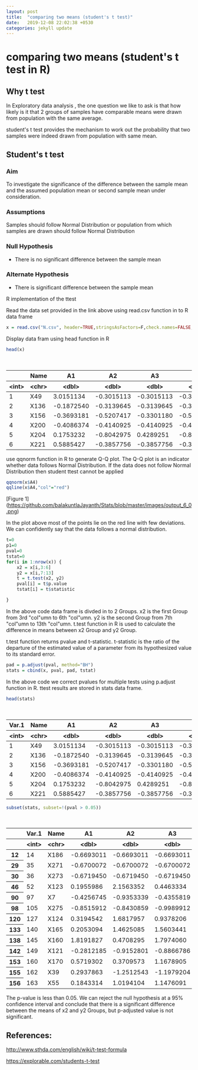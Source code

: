 ```yaml
---
layout: post
title:  "comparing two means (student's t test)"
date:   2019-12-08 22:02:38 +0530
categories: jekyll update
---
```


# comparing two means (student's t test in R) 
 
## Why t test

In Exploratory data analysis , the one question we like to ask is that how likely is it that 2 groups of samples have comparable means were drawn from population with the same average. 

student's t test provides the mechanism to work out the probability that  two samples were indeed drawn from population with same mean.

## Student's t test

### Aim

To investigate the significance of the difference between the sample mean and the assumed population mean or second sample mean under consideration.

### Assumptions

Samples should follow Normal Distribution or population from which samples are drawn should follow Normal Distribution


### Null Hypothesis

  -  There is no significant difference between the sample mean
  
### Alternate Hypothesis

  - There is significant difference between the sample mean

R implementation of the ttest

Read the data set provided in the link above using read.csv function in to R data frame


```R
x = read.csv("N.csv", header=TRUE,stringsAsFactors=F,check.names=FALSE, sep=",")
```

Display data fram using head function in R


```R
head(x)
```


<table>
<caption>A data.frame: 6 × 13</caption>
<thead>
	<tr><th scope=""col""></th><th scope="col">Name</th><th scope="col">A1</th><th scope="col">A2</th><th scope="col">A3</th><th scope="col">A4</th><th scope="col">A5</th><th scope="col">A6</th><th scope="col">A7</th><th scope="col">A8</th><th scope="col">A9</th><th scope="col">A10</th><th scope="col">A11</th></tr>
	<tr><th scope="col">&lt;int&gt;</th><th scope="col">&lt;chr&gt;</th><th scope="col">&lt;dbl&gt;</th><th scope="col">&lt;dbl&gt;</th><th scope="col">&lt;dbl&gt;</th><th scope="col">&lt;dbl&gt;</th><th scope="col">&lt;dbl&gt;</th><th scope="col">&lt;dbl&gt;</th><th scope="col">&lt;dbl&gt;</th><th scope="col">&lt;dbl&gt;</th><th scope="col">&lt;dbl&gt;</th><th scope="col">&lt;dbl&gt;</th><th scope="col">&lt;dbl&gt;</th></tr>
</thead>
<tbody>
	<tr><td>1</td><td>X49 </td><td> 3.0151134</td><td>-0.3015113</td><td>-0.3015113</td><td>-0.3015113</td><td>-0.3015113</td><td>-0.3015113</td><td>-0.3015113</td><td>-0.3015113</td><td>-0.3015113</td><td>-0.3015113</td><td>-0.30151134</td></tr>
	<tr><td>2</td><td>X136</td><td>-0.1872540</td><td>-0.3139645</td><td>-0.3139645</td><td>-0.3139645</td><td>-0.3139645</td><td>-0.3139645</td><td> 3.0129342</td><td>-0.3139645</td><td>-0.3139645</td><td>-0.3139645</td><td>-0.31396447</td></tr>
	<tr><td>3</td><td>X156</td><td>-0.3693181</td><td>-0.5207417</td><td>-0.3301180</td><td>-0.5207417</td><td>-0.5207417</td><td>-0.3105405</td><td>-0.5207417</td><td>-0.5207417</td><td> 0.9272113</td><td> 2.7278018</td><td>-0.04132816</td></tr>
	<tr><td>4</td><td>X200</td><td>-0.4086374</td><td>-0.4140925</td><td>-0.4140925</td><td>-0.4140925</td><td>-0.4140925</td><td>-0.4065199</td><td> 0.9226961</td><td>-0.4140925</td><td>-0.3984436</td><td>-0.4023895</td><td> 2.76375675</td></tr>
	<tr><td>5</td><td>X204</td><td> 0.1753232</td><td>-0.8042975</td><td> 0.4289251</td><td>-0.8042975</td><td>-0.8042975</td><td> 0.5555794</td><td>-0.8042975</td><td> 2.4827074</td><td> 0.1324423</td><td> 0.2465102</td><td>-0.80429751</td></tr>
	<tr><td>6</td><td>X221</td><td> 0.5885427</td><td>-0.3857756</td><td>-0.3857756</td><td>-0.3857756</td><td>-0.3857756</td><td>-0.3857756</td><td>-0.3857756</td><td> 2.8834376</td><td>-0.3857756</td><td>-0.3857756</td><td>-0.38577558</td></tr>
</tbody>
</table>



use qqnorm function in R to generate Q-Q plot. The Q-Q plot is an indicator whether data follows Normal Distribution. If the data does not follow Normal Distribution then student ttest cannot be applied


```R
qqnorm(x$A4)
qqline(x$A4,"col"="red")
```


[Figure 1] (https://github.com/balakuntlaJayanth/Stats/blob/master/images/output_6_0.png)


In the plot above most of the points lie on the red line with few deviations. We can confidently say that the data follows a normal distribution.


```R
t=0
p1=0
pval=0
tstat=0
for(i in 1:nrow(x)) {
	x2 = x[i,3:6]
	y2 = x[i,7:13]
	t = t.test(x2, y2)
	pval[i] = t$p.value
	tstat[i] = t$statistic

}
```

In the above code data frame is divded in to 2 Groups. x2 is the first Group from 3rd "col"umn to 6th "col"umn. y2 is the second Group from 7th "col"umn to 13th "col"umn. t.test function in R is used to calculate the difference in means between x2 Group and y2 Group. 

t.test function returns pvalue and t-statistic. 
t-statistic is the ratio of the departure of the estimated value of a parameter from its hypothesized value to its standard error.


```R
pad = p.adjust(pval, method="BH")
stats = cbind(x, pval, pad, tstat)
```

In the above code we correct pvalues for multiple tests using p.adjust function in R. ttest results are stored in stats data frame.


```R
head(stats)
```


<table>
<caption>A data.frame: 6 × 16</caption>
<thead>
	<tr><th scope="col">Var.1</th><th scope="col">Name</th><th scope="col">A1</th><th scope="col">A2</th><th scope="col">A3</th><th scope="col">A4</th><th scope="col">A5</th><th scope="col">A6</th><th scope="col">A7</th><th scope="col">A8</th><th scope="col">A9</th><th scope="col">A10</th><th scope="col">A11</th><th scope="col">pval</th><th scope="col">pad</th><th scope="col">tstat</th></tr>
	<tr><th scope="col">&lt;int&gt;</th><th scope="col">&lt;chr&gt;</th><th scope="col">&lt;dbl&gt;</th><th scope="col">&lt;dbl&gt;</th><th scope="col">&lt;dbl&gt;</th><th scope="col">&lt;dbl&gt;</th><th scope="col">&lt;dbl&gt;</th><th scope="col">&lt;dbl&gt;</th><th scope="col">&lt;dbl&gt;</th><th scope="col">&lt;dbl&gt;</th><th scope="col">&lt;dbl&gt;</th><th scope="col">&lt;dbl&gt;</th><th scope="col">&lt;dbl&gt;</th><th scope="col">&lt;dbl&gt;</th><th scope="col">&lt;dbl&gt;</th><th scope="col">&lt;dbl&gt;</th></tr>
</thead>
<tbody>
	<tr><td>1</td><td>X49 </td><td> 3.0151134</td><td>-0.3015113</td><td>-0.3015113</td><td>-0.3015113</td><td>-0.3015113</td><td>-0.3015113</td><td>-0.3015113</td><td>-0.3015113</td><td>-0.3015113</td><td>-0.3015113</td><td>-0.30151134</td><td>0.3910022</td><td>0.5647810</td><td> 1.0000000</td></tr>
	<tr><td>2</td><td>X136</td><td>-0.1872540</td><td>-0.3139645</td><td>-0.3139645</td><td>-0.3139645</td><td>-0.3139645</td><td>-0.3139645</td><td> 3.0129342</td><td>-0.3139645</td><td>-0.3139645</td><td>-0.3139645</td><td>-0.31396447</td><td>0.3873432</td><td>0.5647810</td><td>-0.9312821</td></tr>
	<tr><td>3</td><td>X156</td><td>-0.3693181</td><td>-0.5207417</td><td>-0.3301180</td><td>-0.5207417</td><td>-0.5207417</td><td>-0.3105405</td><td>-0.5207417</td><td>-0.5207417</td><td> 0.9272113</td><td> 2.7278018</td><td>-0.04132816</td><td>0.1864342</td><td>0.5647810</td><td>-1.4870467</td></tr>
	<tr><td>4</td><td>X200</td><td>-0.4086374</td><td>-0.4140925</td><td>-0.4140925</td><td>-0.4140925</td><td>-0.4140925</td><td>-0.4065199</td><td> 0.9226961</td><td>-0.4140925</td><td>-0.3984436</td><td>-0.4023895</td><td> 2.76375675</td><td>0.2091658</td><td>0.5647810</td><td>-1.4066138</td></tr>
	<tr><td>5</td><td>X204</td><td> 0.1753232</td><td>-0.8042975</td><td> 0.4289251</td><td>-0.8042975</td><td>-0.8042975</td><td> 0.5555794</td><td>-0.8042975</td><td> 2.4827074</td><td> 0.1324423</td><td> 0.2465102</td><td>-0.80429751</td><td>0.4919976</td><td>0.6504375</td><td>-0.7162770</td></tr>
	<tr><td>6</td><td>X221</td><td> 0.5885427</td><td>-0.3857756</td><td>-0.3857756</td><td>-0.3857756</td><td>-0.3857756</td><td>-0.3857756</td><td>-0.3857756</td><td> 2.8834376</td><td>-0.3857756</td><td>-0.3857756</td><td>-0.38577558</td><td>0.6819921</td><td>0.7654012</td><td>-0.4242198</td></tr>
</tbody>
</table>




```R
subset(stats, subset=!(pval > 0.05))
```


<table>
<caption>A data.frame: 13 × 16</caption>
<thead>
	<tr><th></th><th scope="col">Var.1</th><th scope="col">Name</th><th scope="col">A1</th><th scope="col">A2</th><th scope="col">A3</th><th scope="col">A4</th><th scope="col">A5</th><th scope="col">A6</th><th scope="col">A7</th><th scope="col">A8</th><th scope="col">A9</th><th scope="col">A10</th><th scope="col">A11</th><th scope="col">pval</th><th scope="col">pad</th><th scope="col">tstat</th></tr>
	<tr><th></th><th scope="col">&lt;int&gt;</th><th scope="col">&lt;chr&gt;</th><th scope="col">&lt;dbl&gt;</th><th scope="col">&lt;dbl&gt;</th><th scope="col">&lt;dbl&gt;</th><th scope="col">&lt;dbl&gt;</th><th scope="col">&lt;dbl&gt;</th><th scope="col">&lt;dbl&gt;</th><th scope="col">&lt;dbl&gt;</th><th scope="col">&lt;dbl&gt;</th><th scope="col">&lt;dbl&gt;</th><th scope="col">&lt;dbl&gt;</th><th scope="col">&lt;dbl&gt;</th><th scope="col">&lt;dbl&gt;</th><th scope="col">&lt;dbl&gt;</th><th scope="col">&lt;dbl&gt;</th></tr>
</thead>
<tbody>
	<tr><th scope=row>12</th><td> 14</td><td>X186</td><td>-0.6693011</td><td>-0.6693011</td><td>-0.6693011</td><td>-0.6693011</td><td> 0.14885695</td><td>-0.09169779</td><td> 0.37116226</td><td>-0.6693011</td><td> 2.7126600</td><td>-0.2229739</td><td> 0.4284979</td><td>0.043901396</td><td>0.5102410</td><td>-2.543026</td></tr>
	<tr><th scope=row>29</th><td> 35</td><td>X271</td><td>-0.6700072</td><td>-0.6700072</td><td>-0.6700072</td><td>-0.6700072</td><td> 0.04992135</td><td> 2.37953326</td><td>-0.67000724</td><td> 1.1727799</td><td>-0.6700072</td><td> 0.5082173</td><td>-0.0904083</td><td>0.043680771</td><td>0.5102410</td><td>-2.546763</td></tr>
	<tr><th scope=row>30</th><td> 36</td><td>X273</td><td>-0.6719450</td><td>-0.6719450</td><td>-0.6719450</td><td>-0.6719450</td><td>-0.10422101</td><td>-0.67194501</td><td> 0.95252099</td><td> 2.2344390</td><td>-0.6719450</td><td>-0.2073806</td><td> 1.1563117</td><td>0.043079981</td><td>0.5102410</td><td>-2.557042</td></tr>
	<tr><th scope=row>46</th><td> 52</td><td>X123</td><td> 0.1955986</td><td> 2.1563352</td><td> 0.4463334</td><td> 1.3441760</td><td>-0.77293355</td><td> 0.23542896</td><td>-0.77293355</td><td>-0.7729335</td><td>-0.7729335</td><td>-0.5132045</td><td>-0.7729335</td><td>0.030138763</td><td>0.5102410</td><td> 3.464191</td></tr>
	<tr><th scope=row>90</th><td> 97</td><td>X7  </td><td>-0.4256745</td><td>-0.9353339</td><td>-0.4355819</td><td>-0.8948819</td><td> 0.99087812</td><td>-0.94799248</td><td>-0.32230670</td><td> 0.4219958</td><td> 1.8088859</td><td> 1.4294959</td><td>-0.6894843</td><td>0.041895883</td><td>0.5102410</td><td>-2.462587</td></tr>
	<tr><th scope=row>98</th><td>105</td><td>X275</td><td>-0.8515912</td><td>-0.8430859</td><td>-0.9989912</td><td>-0.7942543</td><td> 2.10819980</td><td>-0.53398601</td><td>-0.09500707</td><td> 1.2905780</td><td> 0.7106198</td><td> 0.1175591</td><td>-0.1100409</td><td>0.007833551</td><td>0.3055085</td><td>-3.864929</td></tr>
	<tr><th scope=row>120</th><td>127</td><td>X124</td><td> 0.3194542</td><td> 1.6817957</td><td> 0.9378206</td><td> 0.9283728</td><td>-0.67983858</td><td> 0.22292039</td><td> 0.71051638</td><td>-1.0739499</td><td>-0.9208991</td><td>-0.9055368</td><td>-1.2206557</td><td>0.004774362</td><td>0.3055085</td><td> 3.875425</td></tr>
	<tr><th scope=row>133</th><td>140</td><td>X165</td><td> 0.2053094</td><td> 1.4625085</td><td> 1.5603441</td><td> 1.3229935</td><td>-0.86399204</td><td>-0.24328420</td><td>-0.08488758</td><td>-0.8479875</td><td>-0.8407899</td><td>-0.8460182</td><td>-0.8241960</td><td>0.006205478</td><td>0.3055085</td><td> 5.271144</td></tr>
	<tr><th scope=row>138</th><td>145</td><td>X160</td><td> 1.8191827</td><td> 0.4708295</td><td> 1.7974060</td><td>-0.1382339</td><td>-0.83865180</td><td> 0.23835624</td><td>-0.26748836</td><td>-0.8031789</td><td>-0.7172601</td><td>-0.7113505</td><td>-0.8496108</td><td>0.044816019</td><td>0.5102410</td><td> 3.020945</td></tr>
	<tr><th scope=row>142</th><td>149</td><td>X121</td><td>-0.2812185</td><td>-0.9152801</td><td>-0.8866786</td><td>-0.9913631</td><td> 1.18185779</td><td>-0.76768559</td><td>-0.35269876</td><td>-0.2568829</td><td> 0.6385433</td><td> 0.5195321</td><td> 2.1118743</td><td>0.018942149</td><td>0.5102410</td><td>-2.939178</td></tr>
	<tr><th scope=row>153</th><td>160</td><td>X170</td><td> 0.5719302</td><td> 0.3709573</td><td> 1.1678905</td><td> 0.6523675</td><td>-0.79378456</td><td> 1.99351754</td><td>-0.79419360</td><td>-0.7713272</td><td>-0.7963749</td><td>-0.7953060</td><td>-0.8056769</td><td>0.036948546</td><td>0.5102410</td><td> 2.508601</td></tr>
	<tr><th scope=row>155</th><td>162</td><td>X39 </td><td> 0.2937863</td><td>-1.2512543</td><td>-1.1979204</td><td>-1.2441692</td><td> 0.20257218</td><td>-0.67692400</td><td>-0.17815514</td><td> 1.3910457</td><td> 1.1239213</td><td> 1.2452769</td><td> 0.2918207</td><td>0.029987639</td><td>0.5102410</td><td>-2.761462</td></tr>
	<tr><th scope=row>156</th><td>163</td><td>X55 </td><td> 0.1843314</td><td> 1.0194104</td><td> 1.1476091</td><td> 1.3258378</td><td>-0.28342894</td><td> 0.82655230</td><td>-1.23229401</td><td> 0.2415810</td><td>-1.0166000</td><td>-0.9852899</td><td>-1.2277090</td><td>0.005601582</td><td>0.3055085</td><td> 3.642307</td></tr>
</tbody>
</table>



The p-value is less than 0.05. We can reject the null hypothesis at a 95% confidence interval and conclude that there is a significant difference between the means of x2 and y2 Groups, but p-adjusted value is not significant.

## References:

http://www.sthda.com/english/wiki/t-test-formula

https://explorable.com/students-t-test

